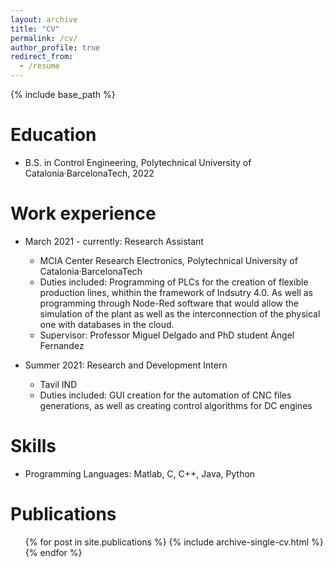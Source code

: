 ```yaml
---
layout: archive
title: "CV"
permalink: /cv/
author_profile: true
redirect_from:
  - /resume
---
```


{% include base_path %}

Education
======
* B.S. in Control Engineering, Polytechnical University of Catalonia·BarcelonaTech, 2022

Work experience
======
* March 2021 - currently: Research Assistant
  * MCIA Center Research Electronics, Polytechnical University of Catalonia·BarcelonaTech
  * Duties included: Programming of PLCs for the creation of flexible production lines, whithin the framework of Indsutry 4.0. As well as programming through Node-Red software that would allow the simulation of the plant as well as the interconnection of the physical one with databases in the cloud. 
  * Supervisor: Professor Miguel Delgado and PhD student Ángel Fernandez

* Summer 2021: Research and Development Intern
  * Tavil IND
  * Duties included: GUI creation for the automation of CNC files generations, as well as creating control algorithms for DC engines
  
Skills
======
* Programming Languages: Matlab, C, C++, Java, Python


Publications
======
  <ul>{% for post in site.publications %}
    {% include archive-single-cv.html %}
  {% endfor %}</ul>
